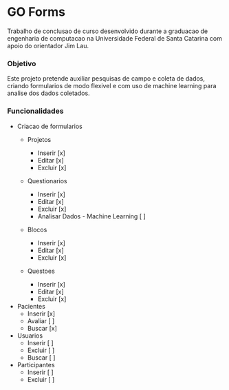 
# GO Forms

Trabalho de conclusao de curso desenvolvido durante a graduacao de engenharia de computacao na Universidade Federal de Santa Catarina com apoio do orientador Jim Lau.

### Objetivo

Este projeto pretende auxiliar pesquisas de campo e coleta de dados, criando formularios de modo flexivel e com uso de machine learning para analise dos dados coletados.

### Funcionalidades

* Criacao de formularios
    * Projetos
        * Inserir [x]
        * Editar [x]
        * Excluir [x]
    * Questionarios
        * Inserir [x]
        * Editar [x]
        * Excluir [x]
        * Analisar Dados - Machine Learning [ ]
    
    * Blocos
        * Inserir [x]
        * Editar [x]
        * Excluir [x]
    * Questoes
        * Inserir [x]
        * Editar [x]
        * Excluir [x]
* Pacientes
    * Inserir [x]
    * Avaliar [ ]
    * Buscar [x]
* Usuarios
    * Inserir [ ]
    * Excluir [ ]
    * Buscar [ ]
* Participantes
    * Inserir [ ]
    * Excluir [ ]




